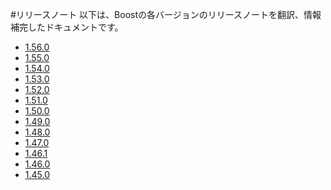 #リリースノート
以下は、Boostの各バージョンのリリースノートを翻訳、情報補完したドキュメントです。

- [1.56.0](./version/1_56_0)
- [1.55.0](./version/1_55_0)
- [1.54.0](./version/1_54_0)
- [1.53.0](./version/1_53_0)
- [1.52.0](./version/1_52_0)
- [1.51.0](./version/1_51_0)
- [1.50.0](./version/1_50_0)
- [1.49.0](./version/1_49_0)
- [1.48.0](./version/1_48_0)
- [1.47.0](./version/1_47_0)
- [1.46.1](./version/1_46_1)
- [1.46.0](./version/1_46_0)
- [1.45.0](./version/1_45_0)

